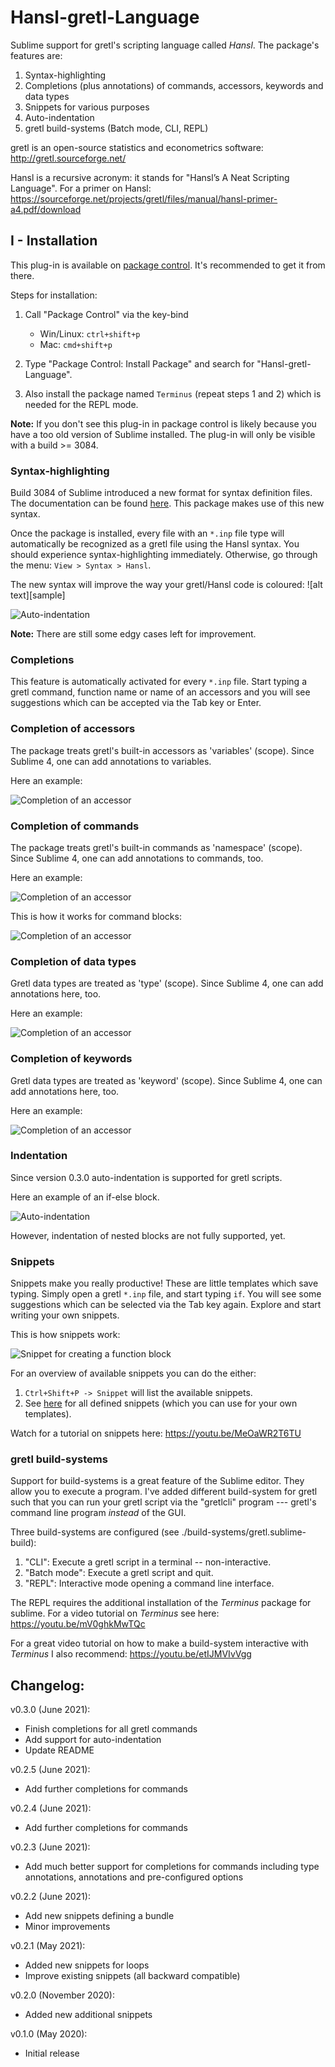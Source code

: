 # Hansl-gretl-Language
Sublime support for gretl's scripting language called *Hansl*. The package's features are:

1. Syntax-highlighting
2. Completions (plus annotations) of commands, accessors, keywords and data types
3. Snippets for various purposes
4. Auto-indentation
5. gretl build-systems (Batch mode, CLI, REPL)

gretl is an open-source statistics and econometrics software: http://gretl.sourceforge.net/

Hansl is a recursive acronym: it stands for "Hansl’s A Neat Scripting Language". For a primer on Hansl:
https://sourceforge.net/projects/gretl/files/manual/hansl-primer-a4.pdf/download


## I - Installation
This plug-in is available on [package control](https://packagecontrol.io/packages/Hansl-gretl-Language). It's recommended to get it from there.

Steps for installation:

1) Call "Package Control" via the key-bind
	- Win/Linux: ```ctrl+shift+p```
	- Mac: ```cmd+shift+p```

2) Type "Package Control: Install Package" and search for "Hansl-gretl-Language".
3) Also install the package named `Terminus` (repeat steps 1 and 2) which is needed for the REPL mode.

**Note:** If you don't see this plug-in in package control is likely because you have a too old version of Sublime installed. The plug-in will only be visible with a build >= 3084.


### Syntax-highlighting
Build 3084 of Sublime introduced a new format for syntax definition files.
The documentation can be found [here](http://www.sublimetext.com/docs/3/syntax.html). This package makes use of this new syntax.

Once the package is installed, every file with an ```*.inp``` file type will automatically be recognized as a gretl file using the Hansl syntax. You should experience syntax-highlighting immediately. Otherwise, go through the menu: `View > Syntax > Hansl`.

The new syntax will improve the way your gretl/Hansl code is coloured:
![alt text][sample]

![Auto-indentation](<figures/hansl_screenshot.png>)

**Note:** There are still some edgy cases left for improvement.


### Completions
This feature is automatically activated for every ```*.inp``` file. Start typing a gretl command, function name or name of an accessors and you will see  suggestions which can be accepted via the Tab key or Enter.


### Completion of accessors
The package treats gretl's built-in accessors as 'variables' (scope). Since Sublime 4, one can add annotations to variables.

Here an example:

![Completion of an accessor](<figures/completion_accessor.gif>)


### Completion of commands
The package treats gretl's built-in commands as 'namespace' (scope). Since Sublime 4, one can add annotations to commands, too.

Here an example:

![Completion of an accessor](<figures/completion_command.gif>)

This is how it works for command blocks:

![Completion of an accessor](<figures/completion_command_block.gif>)


### Completion of data types
Gretl data types are treated as 'type' (scope). Since Sublime 4, one can add annotations here, too.

Here an example:

![Completion of an accessor](<figures/completion_dtype.gif>)


### Completion of keywords
Gretl data types are treated as 'keyword' (scope). Since Sublime 4, one can add annotations here, too.

Here an example:

![Completion of an accessor](<figures/completion_keyword.gif>)


### Indentation
Since version 0.3.0 auto-indentation is supported for gretl scripts.

Here an example of an if-else block.

![Auto-indentation](<figures/indent_ifelse.gif>)

However, indentation of nested blocks are not fully supported, yet.


### Snippets
Snippets make you really productive! These are little templates which save typing. Simply open a gretl ```*.inp``` file, and start typing ```if```. You will see some suggestions which can be selected via the Tab key again. Explore and start writing your own snippets.

This is how snippets work:

![Snippet for creating a function block](<figures/snippet_function.gif>)


For an overview of available snippets you can do the either:
1. `Ctrl+Shift+P -> Snippet` will list the available snippets.
2. See [here](https://github.com/atecon/Hansl-Gretl-Language/tree/master/Snippets) for all defined snippets (which you can use for your own templates).

Watch for a tutorial on snippets here: https://youtu.be/MeOaWR2T6TU

### gretl build-systems
Support for build-systems is a great feature of the Sublime editor. They allow you to execute a program. I've added different build-system for gretl such that you can run your gretl script via the "gretlcli" program --- gretl's command line program *instead* of the GUI.

Three build-systems are configured (see ./build-systems/gretl.sublime-build):
1. "CLI": Execute a gretl script in a terminal -- non-interactive.
2. "Batch mode": Execute a gretl script and quit.
3. "REPL": Interactive mode opening a command line interface.

The REPL requires the additional installation of the *Terminus* package for sublime. For a video tutorial on *Terminus* see here: https://youtu.be/mV0ghkMwTQc

For a great video tutorial on how to make a build-system interactive with *Terminus* I also recommend: https://youtu.be/etIJMVIvVgg


## Changelog:
v0.3.0 (June 2021):
- Finish completions for all gretl commands
- Add support for auto-indentation
- Update README

v0.2.5 (June 2021):
- Add further completions for commands

v0.2.4 (June 2021):
- Add further completions for commands

v0.2.3 (June 2021):
- Add much better support for completions for commands including type annotations, annotations and pre-configured options

v0.2.2 (June 2021):
- Add new snippets defining a bundle
- Minor improvements

v0.2.1 (May 2021):
- Added new snippets for loops
- Improve existing snippets (all backward compatible)

v0.2.0 (November 2020):
- Added new additional snippets

v0.1.0 (May 2020):
- Initial release
